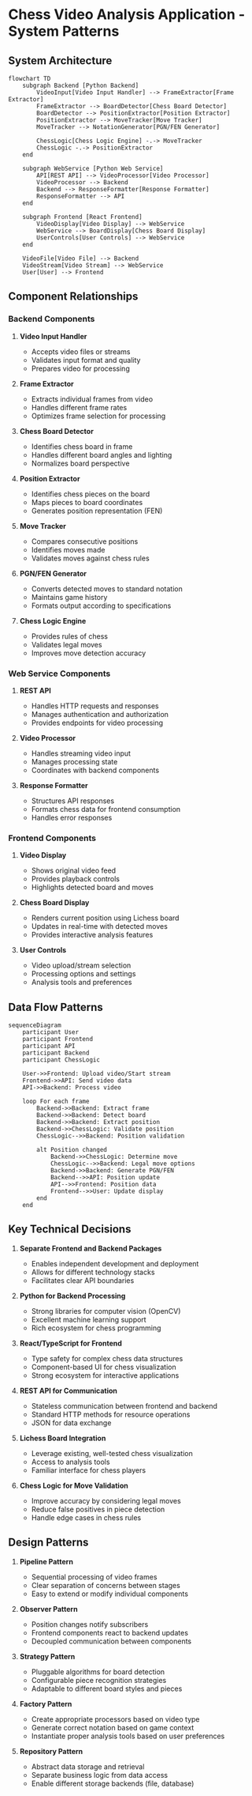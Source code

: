 # Chess Video Analysis Application - System Patterns

## System Architecture

```mermaid
flowchart TD
    subgraph Backend [Python Backend]
        VideoInput[Video Input Handler] --> FrameExtractor[Frame Extractor]
        FrameExtractor --> BoardDetector[Chess Board Detector]
        BoardDetector --> PositionExtractor[Position Extractor]
        PositionExtractor --> MoveTracker[Move Tracker]
        MoveTracker --> NotationGenerator[PGN/FEN Generator]
        
        ChessLogic[Chess Logic Engine] -.-> MoveTracker
        ChessLogic -.-> PositionExtractor
    end
    
    subgraph WebService [Python Web Service]
        API[REST API] --> VideoProcessor[Video Processor]
        VideoProcessor --> Backend
        Backend --> ResponseFormatter[Response Formatter]
        ResponseFormatter --> API
    end
    
    subgraph Frontend [React Frontend]
        VideoDisplay[Video Display] --> WebService
        WebService --> BoardDisplay[Chess Board Display]
        UserControls[User Controls] --> WebService
    end
    
    VideoFile[Video File] --> Backend
    VideoStream[Video Stream] --> WebService
    User[User] --> Frontend
```

## Component Relationships

### Backend Components

1. **Video Input Handler**
   - Accepts video files or streams
   - Validates input format and quality
   - Prepares video for processing

2. **Frame Extractor**
   - Extracts individual frames from video
   - Handles different frame rates
   - Optimizes frame selection for processing

3. **Chess Board Detector**
   - Identifies chess board in frame
   - Handles different board angles and lighting
   - Normalizes board perspective

4. **Position Extractor**
   - Identifies chess pieces on the board
   - Maps pieces to board coordinates
   - Generates position representation (FEN)

5. **Move Tracker**
   - Compares consecutive positions
   - Identifies moves made
   - Validates moves against chess rules

6. **PGN/FEN Generator**
   - Converts detected moves to standard notation
   - Maintains game history
   - Formats output according to specifications

7. **Chess Logic Engine**
   - Provides rules of chess
   - Validates legal moves
   - Improves move detection accuracy

### Web Service Components

1. **REST API**
   - Handles HTTP requests and responses
   - Manages authentication and authorization
   - Provides endpoints for video processing

2. **Video Processor**
   - Handles streaming video input
   - Manages processing state
   - Coordinates with backend components

3. **Response Formatter**
   - Structures API responses
   - Formats chess data for frontend consumption
   - Handles error responses

### Frontend Components

1. **Video Display**
   - Shows original video feed
   - Provides playback controls
   - Highlights detected board and moves

2. **Chess Board Display**
   - Renders current position using Lichess board
   - Updates in real-time with detected moves
   - Provides interactive analysis features

3. **User Controls**
   - Video upload/stream selection
   - Processing options and settings
   - Analysis tools and preferences

## Data Flow Patterns

```mermaid
sequenceDiagram
    participant User
    participant Frontend
    participant API
    participant Backend
    participant ChessLogic
    
    User->>Frontend: Upload video/Start stream
    Frontend->>API: Send video data
    API->>Backend: Process video
    
    loop For each frame
        Backend->>Backend: Extract frame
        Backend->>Backend: Detect board
        Backend->>Backend: Extract position
        Backend->>ChessLogic: Validate position
        ChessLogic-->>Backend: Position validation
        
        alt Position changed
            Backend->>ChessLogic: Determine move
            ChessLogic-->>Backend: Legal move options
            Backend->>Backend: Generate PGN/FEN
            Backend-->>API: Position update
            API-->>Frontend: Position data
            Frontend-->>User: Update display
        end
    end
```

## Key Technical Decisions

1. **Separate Frontend and Backend Packages**
   - Enables independent development and deployment
   - Allows for different technology stacks
   - Facilitates clear API boundaries

2. **Python for Backend Processing**
   - Strong libraries for computer vision (OpenCV)
   - Excellent machine learning support
   - Rich ecosystem for chess programming

3. **React/TypeScript for Frontend**
   - Type safety for complex chess data structures
   - Component-based UI for chess visualization
   - Strong ecosystem for interactive applications

4. **REST API for Communication**
   - Stateless communication between frontend and backend
   - Standard HTTP methods for resource operations
   - JSON for data exchange

5. **Lichess Board Integration**
   - Leverage existing, well-tested chess visualization
   - Access to analysis tools
   - Familiar interface for chess players

6. **Chess Logic for Move Validation**
   - Improve accuracy by considering legal moves
   - Reduce false positives in piece detection
   - Handle edge cases in chess rules

## Design Patterns

1. **Pipeline Pattern**
   - Sequential processing of video frames
   - Clear separation of concerns between stages
   - Easy to extend or modify individual components

2. **Observer Pattern**
   - Position changes notify subscribers
   - Frontend components react to backend updates
   - Decoupled communication between components

3. **Strategy Pattern**
   - Pluggable algorithms for board detection
   - Configurable piece recognition strategies
   - Adaptable to different board styles and pieces

4. **Factory Pattern**
   - Create appropriate processors based on video type
   - Generate correct notation based on game context
   - Instantiate proper analysis tools based on user preferences

5. **Repository Pattern**
   - Abstract data storage and retrieval
   - Separate business logic from data access
   - Enable different storage backends (file, database)
